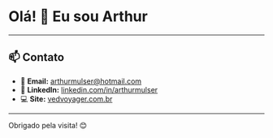 # Olá! 🤠 Eu sou Arthur

---

## 📫 Contato

- 📧 **Email:** [arthurmulser@hotmail.com](mailto:arthurmulser@hotmail.com)
- 🔗 **LinkedIn:** [linkedin.com/in/arthurmulser](https://linkedin.com/in/arthurmulser)
- 💻 **Site:** [vedvoyager.com.br](https://vedvoyager.com.br)

---

Obrigado pela visita! 😊